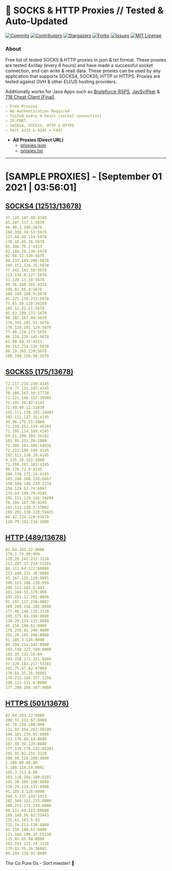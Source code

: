 <!-- MARKDOWN LINKS & IMAGES -->
<!-- https://www.markdownguide.org/basic-syntax/#reference-style-links -->
[contributors-shield]: https://img.shields.io/github/contributors/KaiBurton/free-proxies-autoupdated?style=for-the-badge
[contributors-url]: https://github.com/KaiBurton/free-proxies-autoupdated/graphs/contributors
[forks-shield]: https://img.shields.io/github/forks/KaiBurton/free-proxies-autoupdated?style=for-the-badge
[forks-url]: https://github.com/KaiBurton/free-proxies-autoupdated/network/members
[stars-shield]: https://img.shields.io/github/stars/KaiBurton/free-proxies-autoupdated?style=for-the-badge
[stars-url]: https://github.com/KaiBurton/free-proxies-autoupdated/stargazers
[issues-shield]: https://img.shields.io/github/issues/KaiBurton/free-proxies-autoupdated?style=for-the-badge
[issues-url]: https://github.com/KaiBurton/free-proxies-autoupdated/issues
[license-shield]: https://img.shields.io/github/license/KaiBurton/free-proxies-autoupdated?style=for-the-badge
[license-url]: https://github.com/KaiBurton/free-proxies-autoupdated/blob/main/LICENSE
[commit-shield]: https://img.shields.io/github/last-commit/KaiBurton/free-proxies-autoupdated?style=for-the-badge
[commit-url]: https://github.com/KaiBurton/free-proxies-autoupdated/commits/main

# 🎁 SOCKS & HTTP Proxies // Tested & Auto-Updated

[![Commits][commit-shield]][commit-url]
[![Contributors][contributors-shield]][contributors-url]
[![Stargazers][stars-shield]][stars-url]
[![Forks][forks-shield]][forks-url]
[![Issues][issues-shield]][issues-url]
[![MIT License][license-shield]][license-url]

### About
Free list of tested SOCKS & HTTP proxies in json & txt format. These proxies are tested 4x/day (every 6 hours) and have made a successful socket connection, and can write & read data. These proxies can be used by any application that supports SOCKS4, SOCKS5, HTTP or HTTPS. Proxies are tested against OVH & other EU/US hosting providers.

Additionally works for Java Apps such as [Bruteforce-RSPS](https://github.com/KaiBurton/Bruteforce-RSPS), [JaySyiPker](https://github.com/JayArrowz/JaySyiPker) & [718 Cheat Client (Final)](https://github.com/KaiBurton/718-Cheat-Client-Final). 

```yaml
— Free Proxies
— No Authentication Required
— Tested every 6 hours (socket connection)
— IP:PORT
— SOCKS4, SOCKS5, HTTP & HTTPS
— Port 4153 & 4145 = FAST
```

- **All Proxies (Direct URL)**
  - [proxies.json](https://raw.githubusercontent.com/KaiBurton/free-proxies-autoupdated/main/proxies.json)
  - [proxies.txt](https://raw.githubusercontent.com/KaiBurton/free-proxies-autoupdated/main/proxies.txt)

---

# [SAMPLE PROXIES] - [September 01 2021 | 03:56:01]

## [SOCKS4 (12513/13678)](https://raw.githubusercontent.com/KaiBurton/free-proxies-autoupdated/main/proxies-socks4.txt)
```yaml
37.128.107.98:4145
85.207.117.1:5678
46.40.3.146:5678
188.168.34.53:5678
217.64.46.114:5678
178.18.49.26:5678
85.208.76.2:4153
82.160.38.236:5678
92.60.52.120:5678
89.233.189.200:5678
194.152.134.35:5678
77.242.142.58:5678
213.134.0.127:5678
31.128.13.10:5678
89.36.160.205:4153
195.81.66.4:5678
109.160.109.9:5678
91.225.158.233:5678
77.65.50.118:34159
185.12.22.11:5678
85.93.190.172:5678
90.102.167.49:5678
176.105.207.51:5678
176.120.101.129:5678
77.48.228.173:5678
46.174.235.145:5678
81.89.69.37:4153
94.153.254.126:5678
89.19.105.239:5678
200.188.156.98:5678
```

## [SOCKS5 (175/13678)](https://raw.githubusercontent.com/KaiBurton/free-proxies-autoupdated/main/proxies-socks5.txt)
```yaml
72.217.216.239:4145
174.77.111.197:4145
70.166.167.38:57728
72.221.196.157:35904
72.195.34.42:4145
72.49.49.11:31034
192.111.139.165:19402
192.111.137.35:4145
39.96.175.55:1080
72.210.252.134:46164
72.195.114.169:4145
69.61.200.104:36181
103.85.232.20:1080
72.206.181.105:64935
72.221.196.145:4145
192.111.138.29:4145
8.135.28.152:1080
72.206.181.103:4145
98.178.72.8:4145
184.178.172.14:4145
103.240.168.138:6667
150.109.148.234:1234
150.129.52.74:6667
174.64.199.79:4145
192.111.129.145:16894
70.166.167.36:4145
192.111.130.5:17002
195.201.130.228:59435
66.42.224.229:41679
120.79.192.116:1080
```

## [HTTP (489/13678)](https://raw.githubusercontent.com/KaiBurton/free-proxies-autoupdated/main/proxies-http.txt)
```yaml
82.64.183.22:8080
179.1.73.99:999
120.29.242.237:3128
213.207.37.214:53281
86.111.64.122:60080
223.100.215.26:8080
45.167.125.129:9991
200.125.168.130:999
200.111.182.6:443
201.184.53.179:999
202.152.12.202:8080
91.187.117.230:8087
109.200.156.102:8080
177.46.148.126:3128
195.175.89.198:8080
120.29.124.131:8080
45.150.190.61:8080
176.236.85.246:9090
201.20.105.198:8080
91.185.3.126:8080
89.204.214.142:8080
203.130.227.189:8080
103.35.132.18:84
203.150.172.151:8080
31.220.183.217:53281
202.75.97.82:47009
170.81.35.26:36681
176.215.184.157:1256
190.121.131.6:8080
177.200.206.167:8080
```

## [HTTPS (501/13678)](https://raw.githubusercontent.com/KaiBurton/free-proxies-autoupdated/main/proxies-https.txt)
```yaml
82.64.183.22:8080
200.37.231.67:8080
45.70.238.180:999
111.92.164.242:50249
194.181.134.81:8080
113.176.88.14:8080
187.95.34.135:8080
177.139.176.242:65301
201.91.82.155:3128
200.60.124.109:8080
1.186.80.68:80
5.188.114.54:8081
185.3.213.8:80
103.110.184.109:8181
201.20.105.198:8080
120.29.124.131:8080
91.185.3.126:8080
194.5.237.193:1013
202.164.152.233:8080
200.215.171.238:8080
86.111.64.122:60080
188.168.56.82:55443
125.62.193.5:83
115.74.213.139:8080
45.150.190.61:8080
113.160.206.37:55138
115.85.65.94:8080
203.193.131.74:3128
170.81.35.26:36681
80.244.226.92:8080
```



Thx Co Pure Gs - Sort miester! 💟